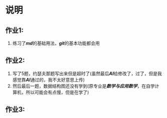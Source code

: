 # 说明
## 作业1:
1. 练习了***md***的基础用法，***git***的基本功能都会用
## 作业2:
1. 写了5题，约瑟夫那题写出来但是超时了(虽然最后***AI***给修改了，过了，但是我感觉靠***AI***通过的，我不太好意思上传)
2. 然后最后一题，数据结构图还没有学到(原专业是***数学与应用数学***，在自学计算机，所以可能会有点慢，但是在学了)
## 作业3: 


